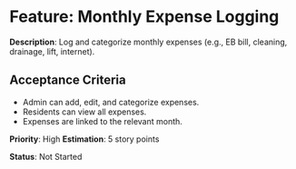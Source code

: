# Feature: Monthly Expense Logging

**Description**: Log and categorize monthly expenses (e.g., EB bill, cleaning, drainage, lift, internet).

## Acceptance Criteria
- Admin can add, edit, and categorize expenses.
- Residents can view all expenses.
- Expenses are linked to the relevant month.

**Priority**: High
**Estimation**: 5 story points

**Status**: Not Started
